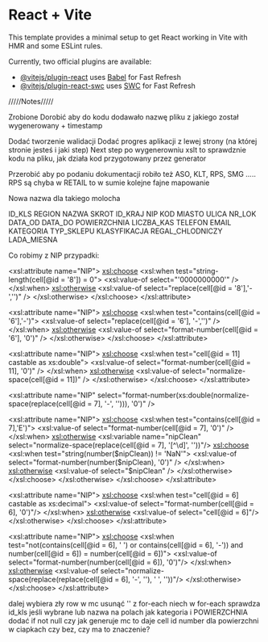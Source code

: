 # React + Vite

This template provides a minimal setup to get React working in Vite with HMR and some ESLint rules.

Currently, two official plugins are available:

- [@vitejs/plugin-react](https://github.com/vitejs/vite-plugin-react/blob/main/packages/plugin-react/README.md) uses [Babel](https://babeljs.io/) for Fast Refresh
- [@vitejs/plugin-react-swc](https://github.com/vitejs/vite-plugin-react-swc) uses [SWC](https://swc.rs/) for Fast Refresh



/////Notes/////

Zrobione                Dorobić aby do kodu dodawało nazwę pliku z jakiego został wygenerowany + timestamp 

Dodać tworzenie walidacji
Dodać progres aplikacji z lewej strony (na której stronie jesteś i jaki step)
Next step po wygenerowniu xslt to sprawdznie kodu na pliku, jak działa kod przygotowany przez generator

Przerobić aby po podaniu dokumentacji robiło też ASO, KLT, RPS, SMG .....
RPS są chyba w RETAIL to w sumie kolejne fajne mapowanie

Nowa nazwa dla takiego molocha

ID_KLS
REGION
NAZWA
SKROT
ID_KRAJ
NIP
KOD
MIASTO
ULICA
NR_LOK
DATA_OD
DATA_DO
POWIERZCHNIA
LICZBA_KAS
TELEFON
EMAIL
KATEGORIA
TYP_SKLEPU
KLASYFIKACJA
REGAL_CHLODNICZY
LADA_MIESNA


Co robimy z NIP przypadki:

<xsl:attribute name="NIP">
	<xsl:choose>
		<xsl:when test="string-length(cell[@id = '8']) = 0">
			<xsl:value-of select="'0000000000'" />
		</xsl:when>
		<xsl:otherwise>
			<xsl:value-of select="replace(cell[@id = '8'],'-','')" />
		</xsl:otherwise>
	</xsl:choose>
</xsl:attribute>

<xsl:attribute name="NIP">
	<xsl:choose>
		<xsl:when test="contains(cell[@id = '6'],'-')">
			<xsl:value-of select="replace(cell[@id = '6'], '-','')" />
		</xsl:when>
		<xsl:otherwise>
			<xsl:value-of select="format-number(cell[@id = '6'], '0')" />
		</xsl:otherwise>
	</xsl:choose>
</xsl:attribute>

<xsl:attribute name="NIP">
	<xsl:choose>
		<xsl:when test="cell[@id = 11] castable as xs:double">
			<xsl:value-of select="format-number(cell[@id = 11], '0')" />
		</xsl:when>
		<xsl:otherwise>
			<xsl:value-of select="normalize-space(cell[@id = 11])" />
		</xsl:otherwise>
	</xsl:choose>
</xsl:attribute>

<xsl:attribute name="NIP" select="format-number(xs:double(normalize-space(replace(cell[@id = 7], '-', ''))), '0')" />

<xsl:attribute name="NIP">
	<xsl:choose>
		<xsl:when test="contains(cell[@id = 7],'E')">
			<xsl:value-of select="format-number(cell[@id = 7], '0')" />
		</xsl:when>
	<xsl:otherwise>
		<xsl:variable name="nipClean" select="normalize-space(replace(cell[@id = 7], '[^\d]', ''))"/>
		<xsl:choose>
			<xsl:when test="string(number($nipClean)) != 'NaN'">
				<xsl:value-of select="format-number(number($nipClean), '0')" />
			</xsl:when>
			<xsl:otherwise>
				<xsl:value-of select="$nipClean" />
			</xsl:otherwise>
		</xsl:choose>
	</xsl:otherwise>
	</xsl:choose>
</xsl:attribute>

<xsl:attribute name="NIP">
	<xsl:choose>
		<xsl:when test="cell[@id = 6] castable as xs:decimal">
			<xsl:value-of select="format-number(cell[@id = 6], '0')"/>
		</xsl:when>
		<xsl:otherwise>
			<xsl:value-of select="cell[@id = 6]"/>
		</xsl:otherwise>
	</xsl:choose>
</xsl:attribute>

<xsl:attribute name="NIP">
	<xsl:choose>
		<!-- Usuwanie spacji lub myślników i konwersja na liczbę -->
		<xsl:when test="not(contains(cell[@id = 6], ' ') or contains(cell[@id = 6], '-')) and number(cell[@id = 6]) = number(cell[@id = 6])">
			<xsl:value-of select="format-number(number(cell[@id = 6]), '0')"/>
		</xsl:when>
		<!-- Usuwanie myślników i spacji z numeru -->
		<xsl:otherwise>
			<xsl:value-of select="normalize-space(replace(replace(cell[@id = 6], '-', ''), ' ', ''))"/>
		</xsl:otherwise>
	</xsl:choose>
</xsl:attribute>



dalej wybiera zły row w mc
usunąć '' z for-each
niech w for-each sprawdza id_kls jeśli wybrane lub nazwa 
na polach jak kategoria i POWIERZCHNIA dodać if not null
czy jak generuje mc to daje cell id number dla powierzchni w ciapkach czy bez, czy ma to znaczenie?